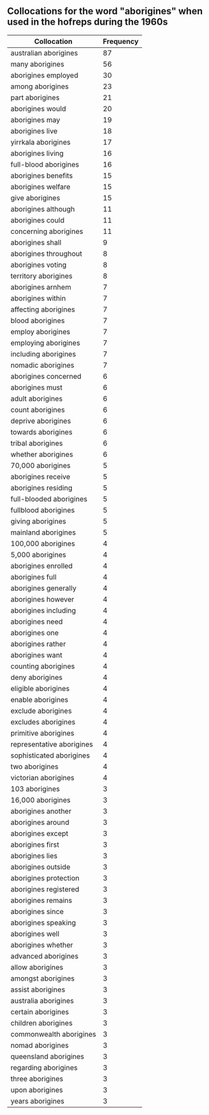 ## Collocations for the word "aborigines" when used in the hofreps during the 1960s

| Collocation | Frequency |
|--------------|----------------|
|australian aborigines|87|
|many aborigines|56|
|aborigines employed|30|
|among aborigines|23|
|part aborigines|21|
|aborigines would|20|
|aborigines may|19|
|aborigines live|18|
|yirrkala aborigines|17|
|aborigines living|16|
|full-blood aborigines|16|
|aborigines benefits|15|
|aborigines welfare|15|
|give aborigines|15|
|aborigines although|11|
|aborigines could|11|
|concerning aborigines|11|
|aborigines shall|9|
|aborigines throughout|8|
|aborigines voting|8|
|territory aborigines|8|
|aborigines arnhem|7|
|aborigines within|7|
|affecting aborigines|7|
|blood aborigines|7|
|employ aborigines|7|
|employing aborigines|7|
|including aborigines|7|
|nomadic aborigines|7|
|aborigines concerned|6|
|aborigines must|6|
|adult aborigines|6|
|count aborigines|6|
|deprive aborigines|6|
|towards aborigines|6|
|tribal aborigines|6|
|whether aborigines|6|
|70,000 aborigines|5|
|aborigines receive|5|
|aborigines residing|5|
|full-blooded aborigines|5|
|fullblood aborigines|5|
|giving aborigines|5|
|mainland aborigines|5|
|100,000 aborigines|4|
|5,000 aborigines|4|
|aborigines enrolled|4|
|aborigines full|4|
|aborigines generally|4|
|aborigines however|4|
|aborigines including|4|
|aborigines need|4|
|aborigines one|4|
|aborigines rather|4|
|aborigines want|4|
|counting aborigines|4|
|deny aborigines|4|
|eligible aborigines|4|
|enable aborigines|4|
|exclude aborigines|4|
|excludes aborigines|4|
|primitive aborigines|4|
|representative aborigines|4|
|sophisticated aborigines|4|
|two aborigines|4|
|victorian aborigines|4|
|103 aborigines|3|
|16,000 aborigines|3|
|aborigines another|3|
|aborigines around|3|
|aborigines except|3|
|aborigines first|3|
|aborigines lies|3|
|aborigines outside|3|
|aborigines protection|3|
|aborigines registered|3|
|aborigines remains|3|
|aborigines since|3|
|aborigines speaking|3|
|aborigines well|3|
|aborigines whether|3|
|advanced aborigines|3|
|allow aborigines|3|
|amongst aborigines|3|
|assist aborigines|3|
|australia aborigines|3|
|certain aborigines|3|
|children aborigines|3|
|commonwealth aborigines|3|
|nomad aborigines|3|
|queensland aborigines|3|
|regarding aborigines|3|
|three aborigines|3|
|upon aborigines|3|
|years aborigines|3|

